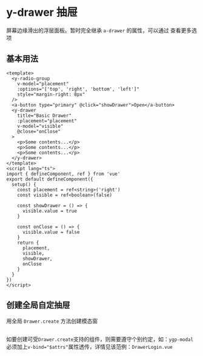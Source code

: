 # y-drawer 抽屉

<a-btn label="a-drawer" href="https://next.antdv.com/components/drawer-cn" />

屏幕边缘滑出的浮层面板。暂时完全继承 `a-drawer` 的属性，可以通过 <y-link blank label="a-drawer" href="https://next.antdv.com/components/drawer-cn" /> 查看更多选项

## 基本用法

```vue demo
<template>
  <y-radio-group
    v-model="placement"
    :options="['top', 'right', 'bottom', 'left']"
    style="margin-right: 8px"
  />
  <a-button type="primary" @click="showDrawer">Open</a-button>
  <y-drawer
    title="Basic Drawer"
    :placement="placement"
    v-model="visible"
    @close="onClose"
  >
    <p>Some contents...</p>
    <p>Some contents...</p>
    <p>Some contents...</p>
  </y-drawer>
</template>
<script lang="ts">
import { defineComponent, ref } from 'vue'
export default defineComponent({
  setup() {
    const placement = ref<string>('right')
    const visible = ref<boolean>(false)

    const showDrawer = () => {
      visible.value = true
    }

    const onClose = () => {
      visible.value = false
    }
    return {
      placement,
      visible,
      showDrawer,
      onClose
    }
  }
})
</script>
```

## 创建全局自定抽屉

用全局 `Drawer.create` 方法创建模态窗

```vue demo src="./drawer/DrawerGlobal.vue"

```

如要创建可受`Drawer.create`支持的组件，则需要遵守个别约定，如：`ygp-modal`必须加上`v-bind="$attrs"`属性透传，详情见该范例：`DrawerLogin.vue`

```vue demo src="./drawer/DrawerLogin.vue"

```
